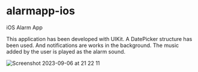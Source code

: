 # alarmapp-ios
iOS Alarm App 

This application has been developed with UIKit.
A DatePicker structure has been used. 
And notifications are works in the background. 
The music added by the user is played as the alarm sound.



![Screenshot 2023-09-06 at 21 22 11](https://github.com/Enesdrk/alarmapp-ios/assets/79005943/36c74bd7-315f-4aa9-a434-f3962699a3c8)
